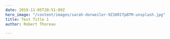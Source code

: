 ```yaml
---
date: 2019-11-05T20:51:09Z
hero_image: "/content/images/sarah-dorweiler-9Z1KRIfpBTM-unsplash.jpg"
title: Test Title 1
author: Robert Thoreau

---
```

